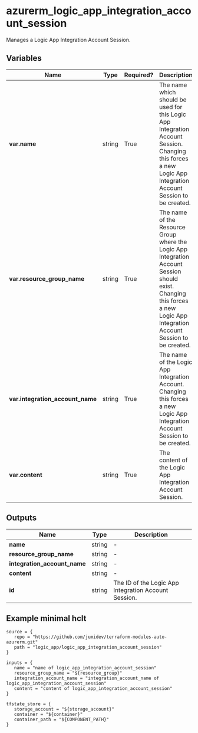 # azurerm_logic_app_integration_account_session

Manages a Logic App Integration Account Session.

## Variables

| Name | Type | Required? |  Description |
| ---- | ---- | --------- |  ----------- |
| **var.name** | string | True | The name which should be used for this Logic App Integration Account Session. Changing this forces a new Logic App Integration Account Session to be created. | 
| **var.resource_group_name** | string | True | The name of the Resource Group where the Logic App Integration Account Session should exist. Changing this forces a new Logic App Integration Account Session to be created. | 
| **var.integration_account_name** | string | True | The name of the Logic App Integration Account. Changing this forces a new Logic App Integration Account Session to be created. | 
| **var.content** | string | True | The content of the Logic App Integration Account Session. | 



## Outputs

| Name | Type | Description |
| ---- | ---- | --------- | 
| **name** | string  | - | 
| **resource_group_name** | string  | - | 
| **integration_account_name** | string  | - | 
| **content** | string  | - | 
| **id** | string  | The ID of the Logic App Integration Account Session. | 

## Example minimal hclt

```hcl
source = {
   repo = "https://github.com/jumidev/terraform-modules-auto-azurerm.git" 
   path = "logic_app/logic_app_integration_account_session" 
}

inputs = {
   name = "name of logic_app_integration_account_session" 
   resource_group_name = "${resource_group}" 
   integration_account_name = "integration_account_name of logic_app_integration_account_session" 
   content = "content of logic_app_integration_account_session" 
}

tfstate_store = {
   storage_account = "${storage_account}" 
   container = "${container}" 
   container_path = "${COMPONENT_PATH}" 
}


```